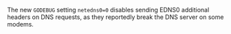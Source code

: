 The new `GODEBUG` setting `netedns0=0` disables sending EDNS0
additional headers on DNS requests, as they reportedly break the DNS
server on some modems.
